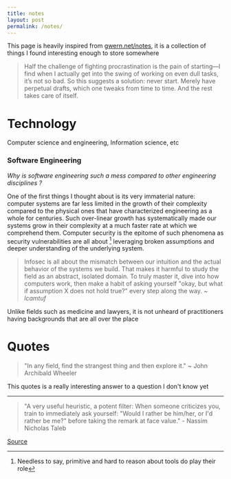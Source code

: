 ```yaml
---
title: notes
layout: post
permalink: /notes/
---
```


This page is heavily inspired from [gwern.net/notes](https://www.gwern.net/Notes), it is a collection of things I found interesting enough to store somewhere

> Half the challenge of fighting procrastination is the pain of starting—I find when
I actually get into the swing of working on even dull tasks, it’s not so bad. 
So this suggests a solution: never start. Merely have perpetual drafts, 
which one tweaks from time to time. And the rest takes care of itself.

<!-- # Statistics -->
<!--  -->
<!-- It is an understatement to say that I was left unsatisfied by the stats course I took in university. -->
<!-- I since made it my goal to properly go over statistics making an effort to properly learn the discipline. -->
<!-- The following notes are mostly taken from [Professor Knudson' s youtube videos](https://www.youtube.com/playlist?list=PLdxWrq0zBgPW0554eqyaR_jYMJ1ux5MgI) -->
<!--  -->
<!-- ### Probability Groundwork -->
<!--  -->
<!-- #### Experiment: -->
<!--  -->
<!-- Any procedure that: -->
<!--  -->
<!-- 1. can be repeated (theoretically) $\infty$ many times -->
<!-- 2. has a well-defined set of possible outcomes   -->
<!--  -->
<!-- _eg_:  -->
<!-- Given $4$ red and $6$ brown M&Ms, choose $1$, record color, and put it back -->
<!--  -->
<!-- #### Sample space: -->
<!--  -->
<!-- Set of all possible outcomes, denoted $S$ -->
<!--  -->
<!-- #### Sample outcome -->
<!--  -->
<!-- One possible outcome, an element -->
<!-- $$ -->
<!-- s \in S -->
<!-- $$ -->
<!--  -->
<!-- _eg_: flip a coin two times: -->
<!--  -->
<!-- $$ -->
<!-- S = \{ HH, HT, TH, TT \} -->
<!-- $$   -->
<!-- or   -->
<!-- $$S = \{HH, HT, TT\}$$ if order does not matter   -->
<!-- one sample otucome is 2 tails $(TT)$ -->

# Technology

Computer science and engineering, Information science, etc

### Software Engineering

_Why is software engineering such a mess compared to other engineering disciplines ?_

One of the first things I thought about is its very immaterial nature:
computer systems are far less limited in the growth of their complexity 
compared to the physical ones that have characterized engineering as 
a whole for centuries. Such over-linear growth has systematically 
made our systems grow in their complexity at a much faster rate at 
which we comprehend them. Computer security is the epitome of such
phenomena as security vulnerabilities are all about [^1] leveraging
broken assumptions and deeper understanding of the underlying system.

> Infosec is all about the mismatch between our intuition and the actual behavior of the systems we build. That makes it harmful to study the field as an abstract, isolated domain. To truly master it, dive into how computers work, then make a habit of asking yourself "okay, but what if assumption X does not hold true?" every step along the way. _~ lcamtuf_

Unlike fields such as medicine and lawyers, it is not unheard of practitioners
having backgrounds that are all over the place
<!-- More problems: -->
<!--  -->
<!-- - Fundamental limits of computation (Limits of Turing machines, Incompleteness theorems) -->
<!-- - Very heterogeneous backgrounds among practitioners (This is both a pro and a con) -->

# Quotes

> "In any field, find the strangest thing and then explore it." ~ John Archibald Wheeler


This quotes is a really interesting answer to a question I don't know yet

--- 

> "A very useful heuristic, a potent filter:  When someone criticizes you, train to immediately ask yourself:  "Would I rather be him/her, or I'd rather be me?" before taking the remark at face value." - Nassim Nicholas Taleb

[Source](https://twitter.com/TalebWisdom/status/1199392662304034816)

[^1]: Needless to say, primitive and hard to reason about tools do play their role
